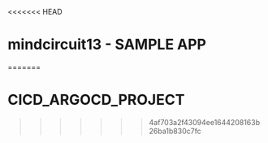 <<<<<<< HEAD
# mindcircuit13 - SAMPLE APP
=======
# CICD_ARGOCD_PROJECT
>>>>>>> 4af703a2f43094ee1644208163b26ba1b830c7fc
